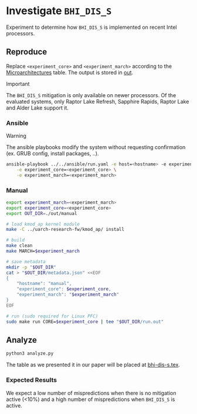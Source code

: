 # Investigate `BHI_DIS_S`

Experiment to determine how `BHI_DIS_S` is implemented on recent Intel processors.


## Reproduce

Replace `<experiment_core>` and `<experiment_march>` according to the [Microarchitectures](../../README.md#microarchitectures) table. The output is stored in [out](./out).

> [!IMPORTANT]
> The `BHI_DIS_S` mitigation is only available on newer processors.
> Of the evaluated systems, only Raptor Lake Refresh, Sapphire Rapids, Raptor Lake and Alder Lake support it.

### Ansible

> [!WARNING]
> The ansible playbooks modify the system without requesting confirmation (ex. GRUB config, install packages, ..).

```bash
ansible-playbook ../../ansible/run.yaml -e host=<hostname> -e experiment=exp-bhi-dis-s \
    -e experiment_core=<experiment_core> \
    -e experiment_march=<experiment_march>
```


### Manual

```bash
export experiment_march=<experiment_march>
export experiment_core=<experiment_core>
export OUT_DIR=./out/manual

# load kmod_ap kernel module
make -C ../uarch-research-fw/kmod_ap/ install

# build
make clean
make MARCH=$experiment_march

# save metadata
mkdir -p "$OUT_DIR"
cat > "$OUT_DIR/metadata.json" <<EOF
{
    "hostname": "manual",
    "experiment_core": $experiment_core,
    "experiment_march": "$experiment_march"
}
EOF

# run (sudo required for Linux PFC)
sudo make run CORE=$experiment_core | tee "$OUT_DIR/run.out"
```


## Analyze

```bash
python3 analyze.py
```

The table as we presented it in our paper will be placed at [bhi-dis-s.tex](../../tables/bhi-dis-s.tex).

### Expected Results

We expect a low number of mispredictions when there is no mitigation active (<10%) and a high number of mispredictions when `BHI_DIS_S` is active.